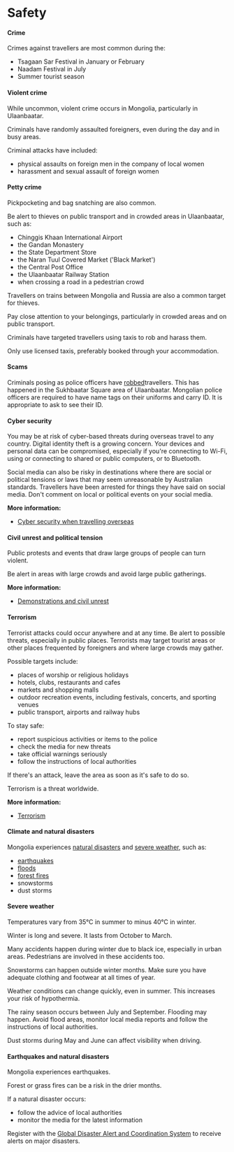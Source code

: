 # Safety

#### Crime

Crimes against travellers are most common during the:

* Tsagaan Sar Festival in January or February
* Naadam Festival in July
* Summer tourist season

#### Violent crime

While uncommon, violent crime occurs in Mongolia, particularly in Ulaanbaatar.

Criminals have randomly assaulted foreigners, even during the day and in busy areas.

Criminal attacks have included:

* physical assaults on foreign men in the company of local women
* harassment and sexual assault of foreign women

#### Petty crime

Pickpocketing and bag snatching are also common.

Be alert to thieves on public transport and in crowded areas in Ulaanbaatar, such as:

* Chinggis Khaan International Airport
* the Gandan Monastery
* the State Department Store
* the Naran Tuul Covered Market ('Black Market')
* the Central Post Office
* the Ulaanbaatar Railway Station
* when crossing a road in a pedestrian crowd

Travellers on trains between Mongolia and Russia are also a common target for thieves.

Pay close attention to your belongings, particularly in crowded areas and on public transport.

Criminals have targeted travellers using taxis to rob and harass them.

Only use licensed taxis, preferably booked through your accommodation.

#### Scams

Criminals posing as police officers have [robbed](/before-you-go/safety/theft-robbery "Theft and robbery")travellers. This has happened in the Sukhbaatar Square area of Ulaanbaatar. Mongolian police officers are required to have name tags on their uniforms and carry ID. It is appropriate to ask to see their ID.

#### Cyber security

You may be at risk of cyber-based threats during overseas travel to any country. Digital identity theft is a growing concern. Your devices and personal data can be compromised, especially if you're connecting to Wi-Fi, using or connecting to shared or public computers, or to Bluetooth.

Social media can also be risky in destinations where there are social or political tensions or laws that may seem unreasonable by Australian standards. Travellers have been arrested for things they have said on social media. Don't comment on local or political events on your social media.

**More information:**

* [Cyber security when travelling overseas](/before-you-go/staying-safe/cyber-security "Cyber security when travelling overseas")

#### Civil unrest and political tension

Public protests and events that draw large groups of people can turn violent.

Be alert in areas with large crowds and avoid large public gatherings.

**More information:**

* [Demonstrations and civil unrest](/before-you-go/safety/protests-civil-unrest "Protests and civil unrest")

#### Terrorism

Terrorist attacks could occur anywhere and at any time. Be alert to possible threats, especially in public places. Terrorists may target tourist areas or other places frequented by foreigners and where large crowds may gather.

Possible targets include:

* places of worship or religious holidays
* hotels, clubs, restaurants and cafes
* markets and shopping malls
* outdoor recreation events, including festivals, concerts, and sporting venues
* public transport, airports and railway hubs

To stay safe:

* report suspicious activities or items to the police
* check the media for new threats
* take official warnings seriously
* follow the instructions of local authorities

If there's an attack, leave the area as soon as it's safe to do so.

Terrorism is a threat worldwide.

**More information:**

* [Terrorism](/before-you-go/safety/terrorism "Terrorism")

#### Climate and natural disasters

Mongolia experiences [natural disasters](/before-you-go/safety/natural-disasters "Staying safe when there's a natural disaster") and [severe weather](/while-youre-away/crisis-or-emergency/severe-weather-incident "There's a severe weather incident"), such as:

* [earthquakes](/before-you-go/safety/earthquakes-tsunamis "Earthquakes and tsunamis")
* [floods](/before-you-go/safety/natural-disasters "Staying safe when there's a natural disaster")
* [forest fires](/before-you-go/safety/natural-disasters "Staying safe when there's a natural disaster")
* snowstorms
* dust storms

#### Severe weather

Temperatures vary from 35°C in summer to minus 40°C in winter.

Winter is long and severe. It lasts from October to March.

Many accidents happen during winter due to black ice, especially in urban areas. Pedestrians are involved in these accidents too.

Snowstorms can happen outside winter months. Make sure you have adequate clothing and footwear at all times of year.

Weather conditions can change quickly, even in summer. This increases your risk of hypothermia.

The rainy season occurs between July and September. Flooding may happen. Avoid flood areas, monitor local media reports and follow the instructions of local authorities.

Dust storms during May and June can affect visibility when driving.

#### Earthquakes and natural disasters

Mongolia experiences earthquakes.

Forest or grass fires can be a risk in the drier months.

If a natural disaster occurs:

* follow the advice of local authorities
* monitor the media for the latest information

Register with the [Global Disaster Alert and Coordination System](http://www.gdacs.org/) to receive alerts on major disasters.